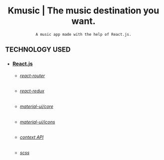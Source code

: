 <h1 align="center">
   Kmusic | The music destination you want.
</h1>

<div align="center">

    A music app made with the help of React.js.

</div>

## TECHNOLOGY USED

- ### [React.js](https://reactjs.org/)
  - ###### [react-router](https://github.com/ReactTraining/react-router#readme)
  - ###### [react-redux](https://react-redux.js.org/)
  - ###### [material-ui/core](https://www.npmjs.com/package/@material-ui/core)
  - ###### [material-ui/icons](https://www.npmjs.com/package/@material-ui/icons)
  - ###### [context API](https://reactjs.org/docs/context.html)
  - ###### [scss](https://sass-lang.com/)
